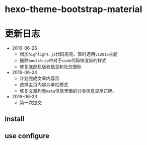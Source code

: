 # hexo-theme-bootstrap-material


# 更新日志
- 2016-06-26
  - 增加`highlight.js`代码高亮。暂时选用`vs2015`主题
  - 删除`bootstrap`中对于`code`代码块渲染的样式
  - 修复底部栏版权信息和社交图标
- 2016-06-24
  - 计划完成文章内容页
  - 选择主页内容为单栏模式
  - 修复文章列表`meta`信息里面的分类信息显示正确。
- 2016-06-23
  - 第一次提交
## install

## use configure
